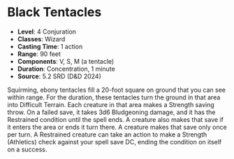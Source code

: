 # Black Tentacles

- **Level**: 4 Conjuration
- **Classes**: Wizard
- **Casting Time**: 1 action
- **Range**: 90 feet
- **Components**: V, S, M (a tentacle)
- **Duration**: Concentration, 1 minute
- **Source**: 5.2 SRD (D&D 2024)

Squirming, ebony tentacles fill a 20-foot square on ground that you can see within range. For the duration, these tentacles turn the ground in that area into Difficult Terrain. Each creature in that area makes a Strength saving throw. On a failed save, it takes 3d6 Bludgeoning damage, and it has the Restrained condition until the spell ends. A creature also makes that save if it enters the area or ends it turn there. A creature makes that save only once per turn. A Restrained creature can take an action to make a Strength (Athletics) check against your spell save DC, ending the condition on itself on a success.

